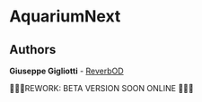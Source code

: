 # AquariumNext

## Authors                                                  
**Giuseppe Gigliotti** - [ReverbOD](https://reverbod.github.io/)

:construction::construction::construction:REWORK: BETA VERSION SOON ONLINE :construction::construction::construction:

